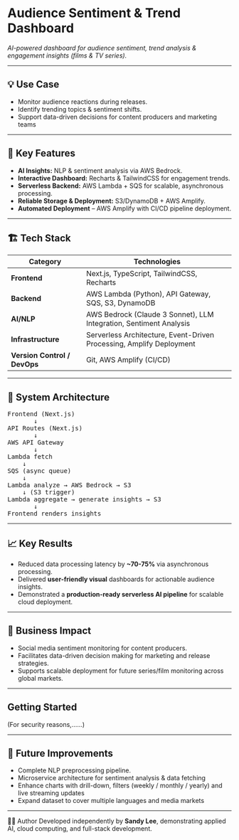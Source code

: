 # Audience Sentiment & Trend Dashboard

_AI-powered dashboard for audience sentiment, trend analysis & engagement insights (films & TV series)._


---

## 💡 Use Case
* Monitor audience reactions during releases.
* Identify trending topics & sentiment shifts.
* Support data-driven decisions for content producers and marketing teams
  
---

## 🧩 Key Features

* **AI Insights:** NLP & sentiment analysis via AWS Bedrock.
* **Interactive Dashboard:** Recharts & TailwindCSS for engagement trends.
* **Serverless Backend:** AWS Lambda + SQS for scalable, asynchronous processing.
* **Reliable Storage & Deployment:** S3/DynamoDB + AWS Amplify.
* **Automated Deployment** – AWS Amplify with CI/CD pipeline deployment.


---

## 🏗️ Tech Stack

| Category | Technologies |
|-----------|---------------|
| **Frontend** | Next.js, TypeScript, TailwindCSS, Recharts |
| **Backend** | AWS Lambda (Python), API Gateway, SQS, S3, DynamoDB |
| **AI/NLP** | AWS Bedrock (Claude 3 Sonnet), LLM Integration, Sentiment Analysis |
| **Infrastructure** | Serverless Architecture, Event-Driven Processing, Amplify Deployment |
| **Version Control / DevOps** | Git, AWS Amplify (CI/CD) |

---

## 🧠 System Architecture

<pre>
Frontend (Next.js)
       ↓
API Routes (Next.js)
       ↓
AWS API Gateway
       ↓
Lambda fetch
    ↓
SQS (async queue)
    ↓
Lambda analyze → AWS Bedrock → S3
    ↓ (S3 trigger)
Lambda aggregate → generate insights → S3
       ↓
Frontend renders insights
</pre>

---

## 📈 Key Results
* Reduced data processing latency by **~70-75%** via asynchronous processing.
* Delivered **user-friendly visual** dashboards for actionable audience insights.
* Demonstrated a **production-ready serverless AI pipeline** for scalable cloud deployment.

---

## 💼 Business Impact
* Social media sentiment monitoring for content producers.
* Facilitates data-driven decision making for marketing and release strategies. 
* Supports scalable deployment for future series/film monitoring across global markets.

---

## Getting Started  
(For security reasons,......)

---

## 🤖 Future Improvements
* Complete NLP preprocessing pipeline.
* Microservice architecture for sentiment analysis & data fetching
* Enhance charts with drill-down, filters (weekly / monthly / yearly) and live streaming updates
* Expand dataset to cover multiple languages and media markets  

---

🧑‍💻 Author
Developed independently by **Sandy Lee**, demonstrating applied AI, cloud computing, and full-stack development.



